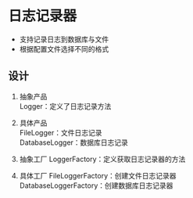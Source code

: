 # 日志记录器

- 支持记录日志到数据库与文件
- 根据配置文件选择不同的格式

## 设计

1. 抽象产品  
Logger：定义了日志记录方法

1. 具体产品  
FileLogger：文件日志记录  
DatabaseLogger：数据库日志记录

1. 抽象工厂
LoggerFactory：定义获取日志记录器的方法

1. 具体工厂
FileLoggerFactory：创建文件日志记录器  
DatabaseLoggerFactory：创建数据库日志记录器
